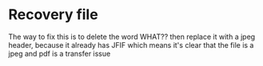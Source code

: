 # Recovery file

The way to fix this is to delete the word WHAT?? then replace it with a jpeg header, because it already has JFIF which means it's clear that the file is a jpeg and pdf is a transfer issue
